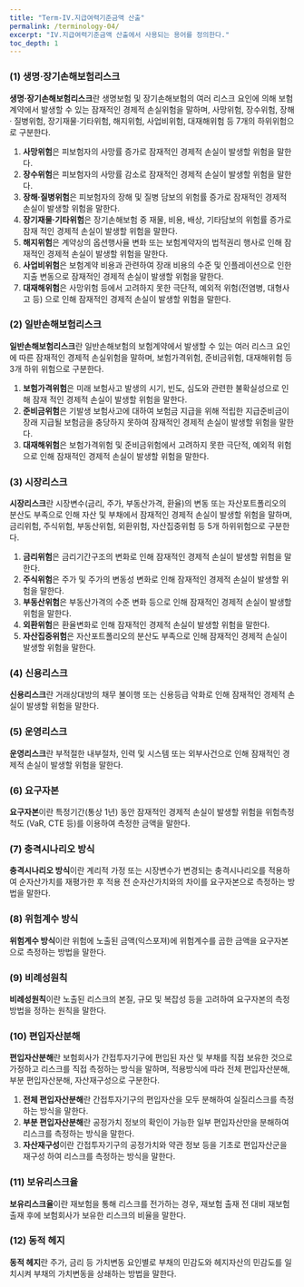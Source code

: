 ```yaml
---
title: "Term-IV.지급여력기준금액 산출"
permalink: /terminology-04/
excerpt: "IV.지급여력기준금액 산출에서 사용되는 용어를 정의한다."
toc_depth: 1
---
```


### (1) 생명·장기손해보험리스크

**생명·장기손해보험리스크**란 생명보험 및 장기손해보험의 여러 리스크 요인에 의해 보험 계약에서 발생할 수 있는 잠재적인 경제적 손실위험을 말하며, 사망위험, 장수위험, 장해· 질병위험, 장기재물·기타위험, 해지위험, 사업비위험, 대재해위험 등 7개의 하위위험으로 구분한다.
1. **사망위험**은 피보험자의 사망률 증가로 잠재적인 경제적 손실이 발생할 위험을 말한다.
2. **장수위험**은 피보험자의 사망률 감소로 잠재적인 경제적 손실이 발생할 위험을 말한다.
3. **장해·질병위험**은 피보험자의 장해 및 질병 담보의 위험률 증가로 잠재적인 경제적 손실이 발생할 위험을 말한다.
4. **장기재물·기타위험**은 장기손해보험 중 재물, 비용, 배상, 기타담보의 위험률 증가로 잠재 적인 경제적 손실이 발생할 위험을 말한다.
5. **해지위험**은 계약상의 옵션행사율 변화 또는 보험계약자의 법적권리 행사로 인해 잠재적인 경제적 손실이 발생할 위험을 말한다.
6. **사업비위험**은 보험계약 비용과 관련하여 장래 비용의 수준 및 인플레이션으로 인한 지출 변동으로 잠재적인 경제적 손실이 발생할 위험을 말한다.
7. **대재해위험**은 사망위험 등에서 고려하지 못한 극단적, 예외적 위험(전염병, 대형사고 등) 으로 인해 잠재적인 경제적 손실이 발생할 위험을 말한다.

### (2) 일반손해보험리스크
**일반손해보험리스크**란 일반손해보험의 보험계약에서 발생할 수 있는 여러 리스크 요인에 따른 잠재적인 경제적 손실위험을 말하며, 보험가격위험, 준비금위험, 대재해위험 등 3개 하위 위험으로 구분한다.
1. **보험가격위험**은 미래 보험사고 발생의 시기, 빈도, 심도와 관련한 불확실성으로 인해 잠재 적인 경제적 손실이 발생할 위험을 말한다.
2. **준비금위험**은 기발생 보험사고에 대하여 보험금 지급을 위해 적립한 지급준비금이 장래 지급될 보험금을 충당하지 못하여 잠재적인 경제적 손실이 발생할 위험을 말한다.
3. **대재해위험**은 보험가격위험 및 준비금위험에서 고려하지 못한 극단적, 예외적 위험으로 인해 잠재적인 경제적 손실이 발생할 위험을 말한다.

### (3) 시장리스크
**시장리스크**란 시장변수(금리, 주가, 부동산가격, 환율)의 변동 또는 자산포트폴리오의 분산도 부족으로 인해 자산 및 부채에서 잠재적인 경제적 손실이 발생할 위험을 말하며, 금리위험, 주식위험, 부동산위험, 외환위험, 자산집중위험 등 5개 하위위험으로 구분한다.
1. **금리위험**은 금리기간구조의 변화로 인해 잠재적인 경제적 손실이 발생할 위험을 말한다.
2. **주식위험**은 주가 및 주가의 변동성 변화로 인해 잠재적인 경제적 손실이 발생할 위험을 말한다.
3. **부동산위험**은 부동산가격의 수준 변화 등으로 인해 잠재적인 경제적 손실이 발생할 위험을 말한다.
4. **외환위험**은 환율변화로 인해 잠재적인 경제적 손실이 발생할 위험을 말한다.
5. **자산집중위험**은 자산포트폴리오의 분산도 부족으로 인해 잠재적인 경제적 손실이 발생할 위험을 말한다.

### (4) 신용리스크
**신용리스크**란 거래상대방의 채무 불이행 또는 신용등급 악화로 인해 잠재적인 경제적 손실이 발생할 위험을 말한다.
### (5) 운영리스크
**운영리스크**란 부적절한 내부절차, 인력 및 시스템 또는 외부사건으로 인해 잠재적인 경제적 손실이 발생할 위험을 말한다.
### (6) 요구자본
**요구자본**이란 특정기간(통상 1년) 동안 잠재적인 경제적 손실이 발생할 위험을 위험측정척도 (VaR, CTE 등)를 이용하여 측정한 금액을 말한다.
### (7) 충격시나리오 방식
**충격시나리오 방식**이란 계리적 가정 또는 시장변수가 변경되는 충격시나리오를 적용하여 순자산가치를 재평가한 후 적용 전 순자산가치와의 차이를 요구자본으로 측정하는 방법을 말한다.
### (8) 위험계수 방식
**위험계수 방식**이란 위험에 노출된 금액(익스포져)에 위험계수를 곱한 금액을 요구자본으로 측정하는 방법을 말한다.
### (9) 비례성원칙
**비례성원칙**이란 노출된 리스크의 본질, 규모 및 복잡성 등을 고려하여 요구자본의 측정방법을 정하는 원칙을 말한다.
### (10) 편입자산분해
**편입자산분해**란 보험회사가 간접투자기구에 편입된 자산 및 부채를 직접 보유한 것으로 가정하고 리스크를 직접 측정하는 방식을 말하며, 적용방식에 따라 전체 편입자산분해, 부분 편입자산분해, 자산재구성으로 구분한다.
1. **전체 편입자산분해**란 간접투자기구의 편입자산을 모두 분해하여 실질리스크를 측정하는 방식을 말한다.
2. **부분 편입자산분해**란 공정가치 정보의 확인이 가능한 일부 편입자산만을 분해하여 리스크를 측정하는 방식을 말한다.
3. **자산재구성**이란 간접투자기구의 공정가치와 약관 정보 등을 기초로 편입자산군을 재구성 하여 리스크를 측정하는 방식을 말한다.

### (11) 보유리스크율
**보유리스크율**이란 재보험을 통해 리스크를 전가하는 경우, 재보험 출재 전 대비 재보험 출재 후에 보험회사가 보유한 리스크의 비율을 말한다.
### (12) 동적 헤지
**동적 헤지**란 주가, 금리 등 가치변동 요인별로 부채의 민감도와 헤지자산의 민감도를 일치시켜 부채의 가치변동을 상쇄하는 방법을 말한다.
